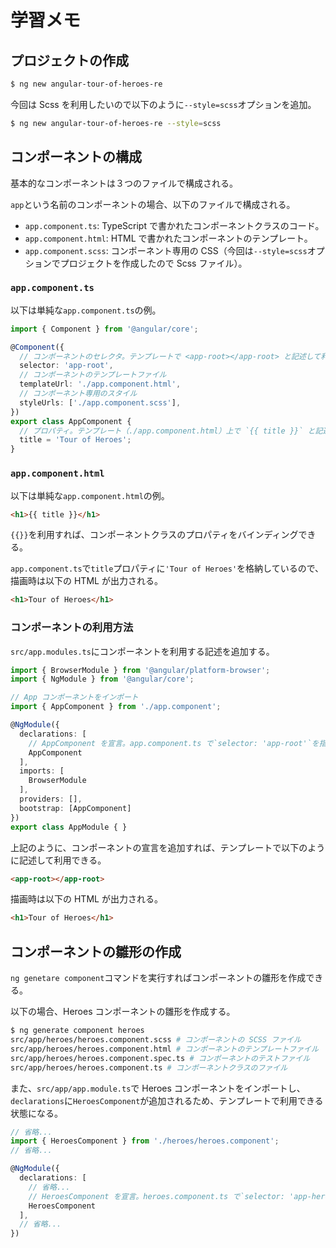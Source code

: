 # 学習メモ

## プロジェクトの作成

```bash
$ ng new angular-tour-of-heroes-re
```

今回は Scss を利用したいので以下のように`--style=scss`オプションを追加。

```bash
$ ng new angular-tour-of-heroes-re --style=scss
```

## コンポーネントの構成

基本的なコンポーネントは３つのファイルで構成される。

`app`という名前のコンポーネントの場合、以下のファイルで構成される。

- `app.component.ts`: TypeScript で書かれたコンポーネントクラスのコード。
- `app.component.html`: HTML で書かれたコンポーネントのテンプレート。
- `app.component.scss`: コンポーネント専用の CSS（今回は`--style=scss`オプションでプロジェクトを作成したので Scss ファイル）。

### `app.component.ts`

以下は単純な`app.component.ts`の例。

```ts
import { Component } from '@angular/core';

@Component({
  // コンポーネントのセレクタ。テンプレートで <app-root></app-root> と記述して利用できる。
  selector: 'app-root',
  // コンポーネントのテンプレートファイル
  templateUrl: './app.component.html',
  // コンポーネント専用のスタイル
  styleUrls: ['./app.component.scss'],
})
export class AppComponent {
  // プロパティ。テンプレート（./app.component.html）上で `{{ title }}` と記述すればバインディングできる。
  title = 'Tour of Heroes';
}
```

### `app.component.html`

以下は単純な`app.component.html`の例。

```html
<h1>{{ title }}</h1>
```

`{{}}`を利用すれば、コンポーネントクラスのプロパティをバインディングできる。

`app.component.ts`で`title`プロパティに`'Tour of Heroes'`を格納しているので、描画時は以下の HTML が出力される。

```html
<h1>Tour of Heroes</h1>
```

### コンポーネントの利用方法

`src/app.modules.ts`にコンポーネントを利用する記述を追加する。

```ts
import { BrowserModule } from '@angular/platform-browser';
import { NgModule } from '@angular/core';

// App コンポーネントをインポート
import { AppComponent } from './app.component';

@NgModule({
  declarations: [
    // AppComponent を宣言。app.component.ts で`selector: 'app-root'`を指定しているため、テンプレートで <app-root> を利用できる。
    AppComponent
  ],
  imports: [
    BrowserModule
  ],
  providers: [],
  bootstrap: [AppComponent]
})
export class AppModule { }
```

上記のように、コンポーネントの宣言を追加すれば、テンプレートで以下のように記述して利用できる。

```html
<app-root></app-root>
```

描画時は以下の HTML が出力される。

```html
<h1>Tour of Heroes</h1>
```

## コンポーネントの雛形の作成

`ng genetare component`コマンドを実行すればコンポーネントの雛形を作成できる。

以下の場合、Heroes コンポーネントの雛形を作成する。

```bash
$ ng generate component heroes
src/app/heroes/heroes.component.scss # コンポーネントの SCSS ファイル
src/app/heroes/heroes.component.html # コンポーネントのテンプレートファイル
src/app/heroes/heroes.component.spec.ts # コンポーネントのテストファイル
src/app/heroes/heroes.component.ts # コンポーネントクラスのファイル
```

また、`src/app/app.module.ts`で Heroes コンポーネントをインポートし、`declarations`に`HeroesComponent`が追加されるため、テンプレートで利用できる状態になる。

```ts
// 省略...
import { HeroesComponent } from './heroes/heroes.component';
// 省略...

@NgModule({
  declarations: [
    // 省略...
    // HeroesComponent を宣言。heroes.component.ts で`selector: 'app-heroes'`を指定しているため、テンプレートで <app-heros> を利用できる。
    HeroesComponent
  ],
  // 省略...
})
```
